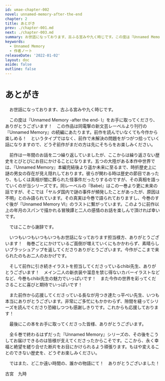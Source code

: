 ```yaml
---
id: umae-chapter-002
novel: unnamed-memory-after-the-end
chapter: 2
title: あとがき
prev: ./chapter-001.md
next: ./chapter-003.md
summary: お世話になっております、古ふる宮みや九く時じです。この度は『Unnamed Memory -after the end- Ⅰ』をお手に取ってくださり、ありがとうございます！　この作品は同電撃の新文芸レーベルより刊行の『Unnamed Memory』の続編にあたります。
keywords:
  - Unnamed Memory
  - 作者ノート
releaseDate: '2022-01-02'
layout: doc
aside: false
outline: false
---
```


# あとがき

　お世話になっております、古ふる宮みや九く時じです。

　この度は『Unnamed Memory -after the end- Ⅰ』をお手に取ってくださり、ありがとうございます！　この作品は同電撃の新文芸レーベルより刊行の『Unnamed Memory』の続編にあたります。前作を読んでいなくても今作から楽しめる！　というタイプではなく、前作で未解決の問題をがつがつ拾っていく話になりますので、どうぞ前作がまだの方は先にそちらをお楽しみください。

　前作は一年間のお話を二つ繰り返していましたが、ここからは繰り返さない歴史をとびとびにお目にかけることになります。五つの大陸がある本作中世界では、『Unnamed Memory』本編完結後より遥か未来に至るまで、時折歴史上に謎の男女の存在が見え隠れしております。彼らが関わる時は歴史の節目であったり、もしくは真相が闇に葬られた怪事件だったりするのですが、その真相を語っていくのが当シリーズです。同レーベルの『Babel』はこの一巻より更に未来の話ですが、そこでは「ヤルダ国内で謎の事件が頻発したことがあったが、原因は不明」とのみ語られています。その真実は今巻で語られておりますし、今巻のすぐ後が『Unnamed Memory Ⅵ』のラストに繫がっています。このように前作以上の年月のスパンで描かれる冒険譚と二人の感情のお話を楽しんで頂ければ幸いです。

　ではここから謝辞です。

　いつもいつもいつもいつもお世話になっております担当様方、ありがとうございます！　毎巻ごとにかけているご面倒が増えていくにもかかわらず、素晴らしいブラッシュアップを返してくださりありがとうございます。今作がここまで来られたのもお二人のおかげです。

　そして前作に引き続きイラストを担当してくださっているchibi先生、ありがとうございます！　メイン二人の新衣装や溜息を禁じ得ないカバーイラストなどなど、今巻もchibi先生の魅力でいっぱいです！　また今作の世界を彩ってくださることに喜びと期待でいっぱいです！

　また前作から応援してくださっている長なが月つき達たっ平ぺい先生、いつも本当にありがとうございます。非常にご多忙にもかかわらず、隙間を縫ってシリーズを読んでくださり恐縮しつつも感謝しきりです。これからも応援しております！

　最後にこの本をお手に取ってくださった皆様、ありがとうございます。

　全６巻で終わるはずだった『Unnamed Memory』シリーズの、その後をこうしてお届けできるのは皆様が支えてくださったからこそです。ここから、永く幸福と絶望を縒り合せた断片をお目にかけられるよう頑張ります。もはや変えることのできない歴史を、どうぞお楽しみください。

　ではまた、どこか遠い時間の、誰かの物語にて！　ありがとうございました！

古宮　九時
